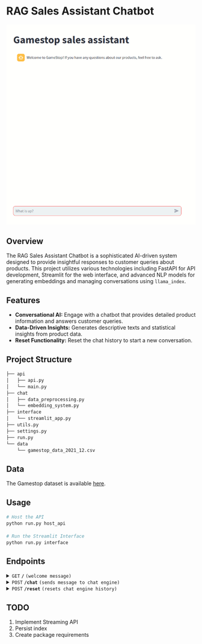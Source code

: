 # RAG Sales Assistant Chatbot

[![Demo](demo.gif)](demo.gif)

## Overview

The RAG Sales Assistant Chatbot is a sophisticated AI-driven system designed to provide insightful responses to customer queries about products. This project utilizes various technologies including FastAPI for API development, Streamlit for the web interface, and advanced NLP models for generating embeddings and managing conversations using `llama_index`.

## Features
- **Conversational AI:** Engage with a chatbot that provides detailed product information and answers customer queries.
- **Data-Driven Insights:** Generates descriptive texts and statistical insights from product data.
- **Reset Functionality:** Reset the chat history to start a new conversation.

## Project Structure
```bash
├── api
│   ├── api.py
│   └── main.py
├── chat
│   ├── data_preprocessing.py
│   └── embedding_system.py
├── interface
│   └── streamlit_app.py
├── utils.py
├── settings.py
├── run.py
└── data
    └── gamestop_data_2021_12.csv
```

## Data

The Gamestop dataset is available [here](https://data.world/crawlfeeds/gamestop-products-list-dataset).

## Usage

```bash
# Host the API
python run.py host_api

# Run the Streamlit Interface
python run.py interface
```

## Endpoints

<details>
 <summary><code>GET</code> <code><b>/</b></code> <code>(welcome message)</code></summary>

#### Parameters
None

#### Responses

> | http code     | content-type                      | response                                                            |
> |---------------|-----------------------------------|---------------------------------------------------------------------|
> | `200`         | `application/json`                | `{"response": "Welcome to GameStop! If you have any questions about our products, feel free to ask."`                                |
> | `500`         | `HTTPException`                   | `Exception`                                                         |

#### Example cURL

> ```javascript
>  curl -X GET "http://127.0.0.1:8000/"
> ```

</details>

<details>
 <summary><code>POST</code> <code><b>/chat</b></code> <code>(sends message to chat engine)</code></summary>

#### Parameters

> | name      |  type     | data type               | description                                                           |
> |-----------|-----------|-------------------------|-----------------------------------------------------------------------|
> | query     |  required | string                  | String sent to the chat engine  |

#### Responses

> | http code     | content-type                      | response                                                            |
> |---------------|-----------------------------------|---------------------------------------------------------------------|
> | `200`         | `application/json`                | `{"response": Answer generated by the chat engine`                  |
> | `500`         | `HTTPException`                   | `Exception`                                                         |

#### Example cURL

> ```javascript
>  curl -X POST "http://127.0.0.1:8000/chat" -H "Content-Type: application/json" -d '{"question": "What are the latest GameStop products?"}'
> ```

</details>

<details>
 <summary><code>POST</code> <code><b>/reset</b></code> <code>(resets chat engine history)</code></summary>

#### Parameters
None

#### Responses

> | http code     | content-type                      | response                                                            |
> |---------------|-----------------------------------|---------------------------------------------------------------------|
> | `200`         | `application/json`                | `{"message": "Chat history has been reset."}`                       |
> | `500`         | `HTTPException`                   | `Exception`                                                         |

#### Example cURL

> ```javascript
>  curl -X POST "http://127.0.0.1:8000/reset"
> ```

</details>


## TODO
1. Implement Streaming API
2. Persist index
3. Create package requirements